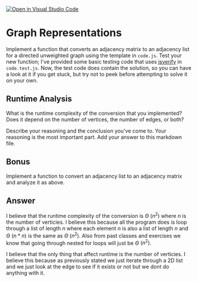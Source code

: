 [![Open in Visual Studio Code](https://classroom.github.com/assets/open-in-vscode-718a45dd9cf7e7f842a935f5ebbe5719a5e09af4491e668f4dbf3b35d5cca122.svg)](https://classroom.github.com/online_ide?assignment_repo_id=12502953&assignment_repo_type=AssignmentRepo)
# Graph Representations

Implement a function that converts an adjacency matrix to an adjacency list for
a directed unweighted graph using the template in `code.js`. Test your new
function; I've provided some basic testing code that uses
[jsverify](https://jsverify.github.io/) in `code.test.js`. Now, the test code
does contain the solution, so you can have a look at it if you get stuck, but
try not to peek before attempting to solve it on your own.

## Runtime Analysis

What is the runtime complexity of the conversion that you implemented? Does it
depend on the number of vertices, the number of edges, or both?

Describe your reasoning and the conclusion you've come to. Your reasoning is the
most important part. Add your answer to this markdown file.

## Bonus

Implement a function to convert an adjacency list to an adjacency matrix and
analyze it as above.

## Answer

I believe that the runtime complexity of the conversion is $\Theta$ $(n^2)$ where $n$ is the number of verticies. I believe this because all the program does is loop through a list of length $n$ where each element $n$ is also a list of length $n$ and $\Theta$ $(n * n)$ is the same as $\Theta$ $(n^2)$. Also from past classes and exercises we know that going through nested for loops will just be $\Theta$ $(n^2)$.

I believe that the only thing that affect runtime is the number of verticies. I believe this because as previously stated we just iterate through a 2D list and we just look at the edge to see if it exists or not but we dont do anything with it.